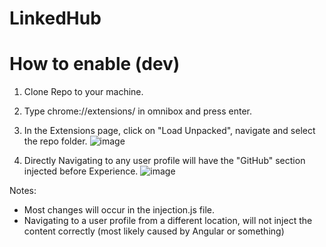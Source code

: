 # LinkedHub

# How to enable (dev)

1. Clone Repo to your machine.
2. Type chrome://extensions/ in omnibox and press enter.
3. In the Extensions page, click on "Load Unpacked", navigate and select the repo folder.
![image](https://user-images.githubusercontent.com/42950201/150767115-680df4e3-2332-4780-bad9-638cb79d658a.png)

4. Directly Navigating to any user profile will have the "GitHub" section injected before Experience.
![image](https://user-images.githubusercontent.com/42950201/150767404-ea0ec179-c309-41d3-81ef-7cfd116ca48d.png)

Notes:
- Most changes will occur in the injection.js file.
- Navigating to a user profile from a different location, will not inject the content correctly (most likely caused by Angular or something)

